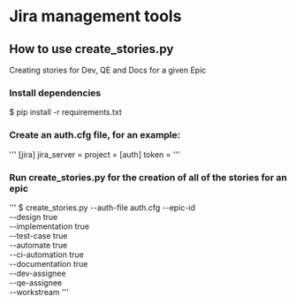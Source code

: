 # Jira management tools

## How to use create_stories.py

Creating stories for Dev, QE and Docs for a given Epic

### Install dependencies

$ pip install -r requirements.txt

### Create an auth.cfg file, for an example:

'''
[jira]
jira_server = <url>
project = <project name>
[auth]
token = <token>
'''

### Run create_stories.py for the creation of all of the stories for an epic

'''
$ create_stories.py --auth-file auth.cfg --epic-id <Epic name> \
 --design true \
 --implementation true \
 --test-case true \
 --automate true \
 --ci-automation true \
 --documentation true \
 --dev-assignee <username> \
 --qe-assignee <username> \
 --workstream <workstream>
'''
